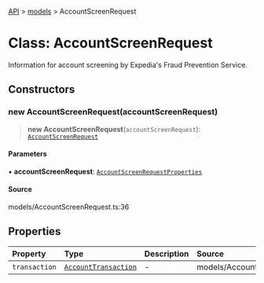 [API](../../index.md) > [models](../index.md) > AccountScreenRequest

# Class: AccountScreenRequest

Information for account screening by Expedia\'s Fraud Prevention Service.

## Constructors

### new AccountScreenRequest(accountScreenRequest)

> **new AccountScreenRequest**(`accountScreenRequest`): [`AccountScreenRequest`](AccountScreenRequest.md)

#### Parameters

▪ **accountScreenRequest**: [`AccountScreenRequestProperties`](../interfaces/AccountScreenRequestProperties.md)

#### Source

models/AccountScreenRequest.ts:36

## Properties

| Property | Type | Description | Source |
| :------ | :------ | :------ | :------ |
| `transaction` | [`AccountTransaction`](AccountTransaction.md) | - | models/AccountScreenRequest.ts:34 |
